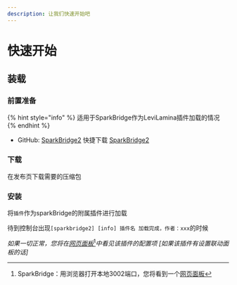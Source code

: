 ```yaml
---
description: 让我们快速开始吧
---
```


# 快速开始

## 装载

### 前置准备 <a href="#qian-zhi-zhun-bei" id="qian-zhi-zhun-bei"></a>

{% hint style="info" %}
适用于SparkBridge作为LeviLamina插件加载的情况
{% endhint %}

* GitHub: [SparkBridge2](https://github.com/sparkbridge) 快捷下载 [SparkBridge2](https://www.minebbs.com/resources/sparkbridge-bot-qq.5480/)

### 下载

在发布页下载需要的压缩包

### 安装

将`插件`作为sparkBridge的附属插件进行加载

待到控制台出现`[sparkbridge2] [info] 插件名 加载完成，作者：xxx`的时候

_如果一切正常，您将在_[_网页面板_](#user-content-fn-1)[^1]_中看见该插件的配置项 \[如果该插件有设置联动面板的话]_

[^1]: SparkBridge：用浏览器打开本地3002端口，您将看到一个[网页面板](http://localhost:3002/)

